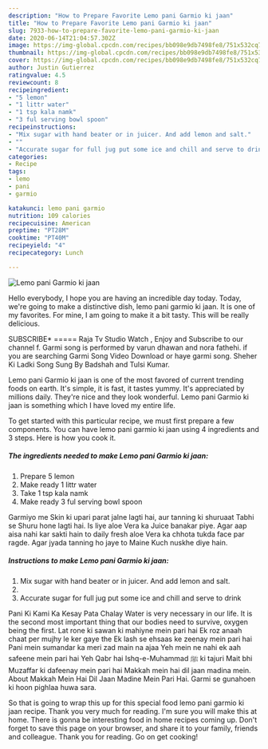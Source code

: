 ```yaml
---
description: "How to Prepare Favorite Lemo pani Garmio ki jaan"
title: "How to Prepare Favorite Lemo pani Garmio ki jaan"
slug: 7933-how-to-prepare-favorite-lemo-pani-garmio-ki-jaan
date: 2020-06-14T21:04:57.302Z
image: https://img-global.cpcdn.com/recipes/bb098e9db7498fe8/751x532cq70/lemo-pani-garmio-ki-jaan-recipe-main-photo.jpg
thumbnail: https://img-global.cpcdn.com/recipes/bb098e9db7498fe8/751x532cq70/lemo-pani-garmio-ki-jaan-recipe-main-photo.jpg
cover: https://img-global.cpcdn.com/recipes/bb098e9db7498fe8/751x532cq70/lemo-pani-garmio-ki-jaan-recipe-main-photo.jpg
author: Justin Gutierrez
ratingvalue: 4.5
reviewcount: 8
recipeingredient:
- "5 lemon"
- "1 littr water"
- "1 tsp kala namk"
- "3 ful serving bowl spoon"
recipeinstructions:
- "Mix sugar with hand beater or in juicer. And add lemon and salt."
- ""
- "Accurate sugar for full jug put some ice and chill and serve to drink"
categories:
- Recipe
tags:
- lemo
- pani
- garmio

katakunci: lemo pani garmio 
nutrition: 109 calories
recipecuisine: American
preptime: "PT28M"
cooktime: "PT40M"
recipeyield: "4"
recipecategory: Lunch

---
```



![Lemo pani Garmio ki jaan](https://img-global.cpcdn.com/recipes/bb098e9db7498fe8/751x532cq70/lemo-pani-garmio-ki-jaan-recipe-main-photo.jpg)

Hello everybody, I hope you are having an incredible day today. Today, we're going to make a distinctive dish, lemo pani garmio ki jaan. It is one of my favorites. For mine, I am going to make it a bit tasty. This will be really delicious.

SUBSCRIBE* ===== Raja Tv Studio Watch , Enjoy and Subscribe to our channel f. Garmi song is performed by varun dhawan and nora fathehi. if you are searching Garmi Song Video Download or haye garmi song. Sheher Ki Ladki Song Sung By Badshah and Tulsi Kumar.

Lemo pani Garmio ki jaan is one of the most favored of current trending foods on earth. It's simple, it is fast, it tastes yummy. It's appreciated by millions daily. They're nice and they look wonderful. Lemo pani Garmio ki jaan is something which I have loved my entire life.


To get started with this particular recipe, we must first prepare a few components. You can have lemo pani garmio ki jaan using 4 ingredients and 3 steps. Here is how you cook it.

<!--inarticleads1-->

##### The ingredients needed to make Lemo pani Garmio ki jaan:

1. Prepare 5 lemon
1. Make ready 1 littr water
1. Take 1 tsp kala namk
1. Make ready 3 ful serving bowl spoon


Garmiyo me Skin ki upari parat jalne lagti hai, aur tanning ki shuruaat Tabhi se Shuru hone lagti hai. Is liye aloe Vera ka Juice banakar piye. Agar aap aisa nahi kar sakti hain to daily fresh aloe Vera ka chhota tukda face par ragde. Agar jyada tanning ho jaye to Maine Kuch nuskhe diye hain. 

<!--inarticleads2-->

##### Instructions to make Lemo pani Garmio ki jaan:

1. Mix sugar with hand beater or in juicer. And add lemon and salt.
1. 
1. Accurate sugar for full jug put some ice and chill and serve to drink


Pani Ki Kami Ka Kesay Pata Chalay Water is very necessary in our life. It is the second most important thing that our bodies need to survive, oxygen being the first. Lat rone ki sawan ki mahiyne mein pari hai Ek roz anaah chaat per mujhy le ker gaye the Ek lash se ehsaas ke zeenay mein pari hai Pani mein sumandar ka meri zad main na ajaa Yeh mein ne nahi ek aah safeene mein pari hai Yeh Qabr hai Ishq-e-Muhammad ﷺ ki tajuri Mait bhi Muzaffar ki dafeenay mein pari hai Makkah mein hai dil jaan madina mein. About Makkah Mein Hai Dil Jaan Madine Mein Pari Hai. Garmi se gunahoen ki hoon pighlaa huwa sara. 

So that is going to wrap this up for this special food lemo pani garmio ki jaan recipe. Thank you very much for reading. I'm sure you will make this at home. There is gonna be interesting food in home recipes coming up. Don't forget to save this page on your browser, and share it to your family, friends and colleague. Thank you for reading. Go on get cooking!
